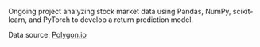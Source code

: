 Ongoing project analyzing stock market data using Pandas, NumPy, scikit-learn, and PyTorch to develop a return prediction model.

Data source: [Polygon.io](https://polygon.io)
